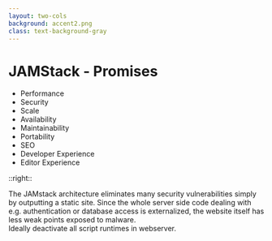 ```yaml
---
layout: two-cols
background: accent2.png
class: text-background-gray 
---
```


# **JAMStack - Promises**

- Performance
- <span class="text-background-gray font-extrabold bg-background-ionos rounded p-2 -m-2">Security</span>
- Scale
- Availability
- Maintainability
- Portability
- SEO
- Developer Experience
- Editor Experience

::right::

<div class="flex flex-col h-full justify-center">
  <div class="flex items-center m-4 p-4 rounded-lg bg-background-ionos leading-normal text-background-gray">
  The JAMstack architecture eliminates many security vulnerabilities simply by outputting a static site. Since the whole server side code dealing with e.g. authentication or database access is externalized, the website itself has less weak points exposed to malware.
  </div>
  <div class="flex items-center m-4 p-4 rounded-lg bg-accent-5 leading-normal text-background-gray">
  Ideally deactivate all script runtimes in webserver.
  </div>
</div>

<Footer
  title="IONOS SE"
  :social="[
    { type: 'gh', username: 'ionos-deploy-now' }
  ]"
/>
